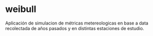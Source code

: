 weibull
=======
Aplicación de simulacion de métricas metereologicas en base a data recolectada de años pasados y en distintas estaciones de estudio.
